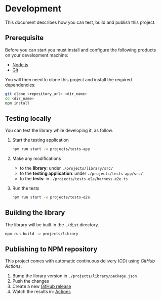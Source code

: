 # Development

This document describes how you can test, build and publish this project.

## Prerequisite

Before you can start you must install and configure the following products on your development machine:

* [Node.js][nodejs]
* [Git][git]

You will then need to clone this project and install the required dependencies:

```sh
git clone <repository_url> <dir_name>
cd <dir_name>
npm install
```

## Testing locally

You can test the library while developing it, as follow:

1. Start the testing application

   ```sh
   npm run start -w projects/tests-app
   ```

2. Make any modifications

   * to the **library**: under `./projects/library/src/`
   * to the **testing application**: under `./projects/tests-app/src/`
   * to the **tests**: in `./projects/tests-e2e/harness.e2e.ts`

3. Run the tests

   ```sh
   npm run start -w projects/tests-e2e
   ```

## Building the library

The library will be built in the `./dist` directory.

```sh
npm run build -w projects/library
```

## Publishing to NPM repository

This project comes with automatic continuous delivery (CD) using *GitHub Actions*.

1. Bump the library version in `./projects/library/package.json`
2. Push the changes
3. Create a new [GitHub release](https://github.com/badisi/wdio-harness/releases/new)
4. Watch the results in: [Actions](https://github.com/badisi/wdio-harness/actions)



[git]: https://git-scm.com/
[nodejs]: https://nodejs.org/
